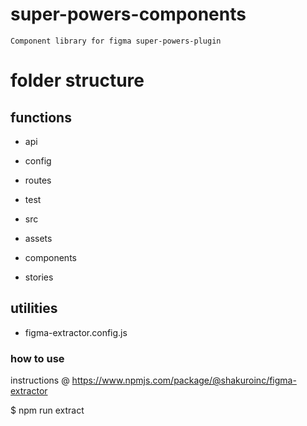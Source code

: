 # super-powers-components

    Component library for figma super-powers-plugin

# folder structure

## functions

- api
- config
- routes
- test

- src
- assets
- components
- stories

## utilities

- figma-extractor.config.js

### how to use

instructions @ https://www.npmjs.com/package/@shakuroinc/figma-extractor

$ npm run extract
